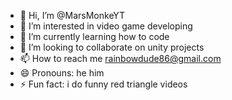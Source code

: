 - 👋 Hi, I’m @MarsMonkeYT
- 👀 I’m interested in video game developing
- 🌱 I’m currently learning how to code
- 💞️ I’m looking to collaborate on unity projects
- 📫 How to reach me rainbowdude86@gmail.com
- 😄 Pronouns: he him
- ⚡ Fun fact: i do funny red triangle videos

<!---
MarsMonkeYT/MarsMonkeYT is a ✨ special ✨ repository because its `README.md` (this file) appears on your GitHub profile.
You can click the Preview link to take a look at your changes.
--->
